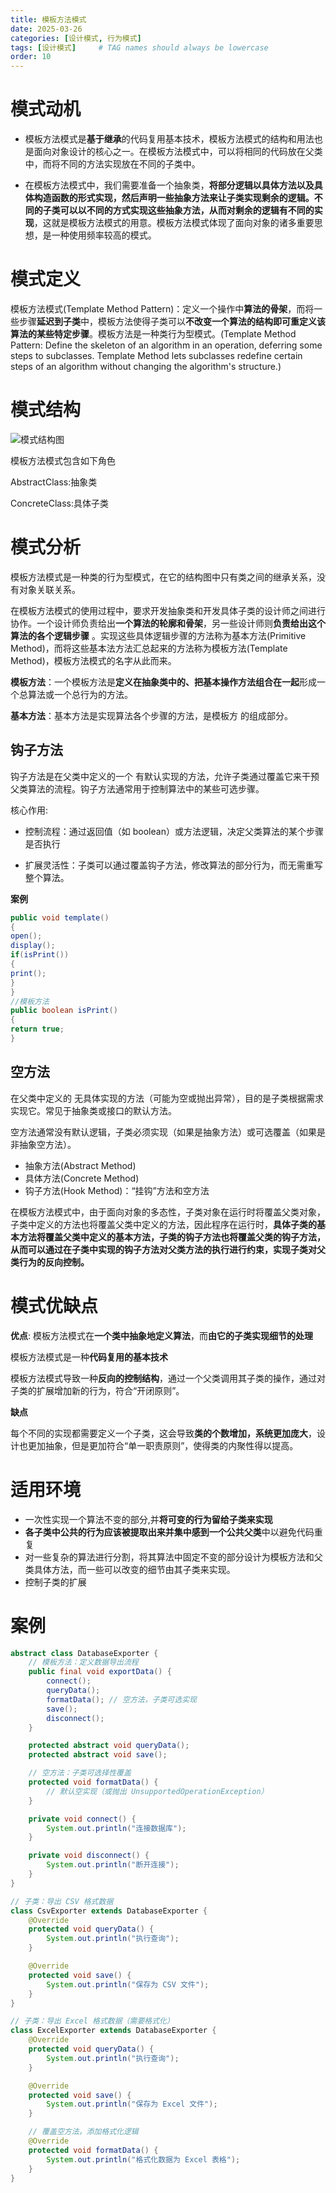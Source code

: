 ```yaml
---
title: 模板方法模式 
date: 2025-03-26
categories: [设计模式, 行为模式]
tags: [设计模式]     # TAG names should always be lowercase
order: 10
---
```


# 模式动机

- 模板方法模式是**基于继承**的代码复用基本技术，模板方法模式的结构和用法也是面向对象设计的核心之一。在模板方法模式中，可以将相同的代码放在父类中，而将不同的方法实现放在不同的子类中。

- 在模板方法模式中，我们需要准备一个抽象类，**将部分逻辑以具体方法以及具体构造函数的形式实现，然后声明一些抽象方法来让子类实现剩余的逻辑。不同的子类可以以不同的方式实现这些抽象方法，从而对剩余的逻辑有不同的实现**，这就是模板方法模式的用意。模板方法模式体现了面向对象的诸多重要思想，是一种使用频率较高的模式。

# 模式定义

模板方法模式(Template Method Pattern)：定义一个操作中**算法的骨架**，而将一些步骤**延迟到子类**中，模板方法使得子类可以**不改变一个算法的结构即可重定义该算法的某些特定步骤**。模板方法是一种类行为型模式。(Template Method Pattern: Define the skeleton of an algorithm in an operation, deferring some steps to subclasses. Template Method lets subclasses redefine certain steps of an algorithm without changing the algorithm's structure.)

# 模式结构

![模式结构图](/assets/img/模板方法模式结构.png)

模板方法模式包含如下角色

AbstractClass:抽象类

ConcreteClass:具体子类

# 模式分析

模板方法模式是一种类的行为型模式，在它的结构图中只有类之间的继承关系，没有对象关联关系。

在模板方法模式的使用过程中，要求开发抽象类和开发具体子类的设计师之间进行协作。一个设计师负责给出**一个算法的轮廓和骨架**，另一些设计师则**负责给出这个算法的各个逻辑步骤** 。实现这些具体逻辑步骤的方法称为基本方法(Primitive Method)，而将这些基本法方法汇总起来的方法称为模板方法(Template Method)，模板方法模式的名字从此而来。

**模板方法**：一个模板方法是**定义在抽象类中的、把基本操作方法组合在一起**形成一个总算法或一个总行为的方法。

**基本方法**：基本方法是实现算法各个步骤的方法，是模板方 的组成部分。

## 钩子方法

钩子方法是在父类中定义的一个 有默认实现的方法，允许子类通过覆盖它来干预父类算法的流程。钩子方法通常用于控制算法中的某些可选步骤。

核心作用:

- 控制流程：通过返回值（如 boolean）或方法逻辑，决定父类算法的某个步骤是否执行

- 扩展灵活性：子类可以通过覆盖钩子方法，修改算法的部分行为，而无需重写整个算法。

**案例**

```java
public void template()
{
open();
display();
if(isPrint())
{
print();
}
}
//模板方法
public boolean isPrint()
{
return true;
}
```
## 空方法

在父类中定义的 无具体实现的方法（可能为空或抛出异常），目的是子类根据需求实现它。常见于抽象类或接口的默认方法。

空方法通常没有默认逻辑，子类必须实现（如果是抽象方法）或可选覆盖（如果是非抽象空方法）。

- 抽象方法(Abstract Method)
- 具体方法(Concrete Method)
- 钩子方法(Hook Method)：“挂钩”方法和空方法

在模板方法模式中，由于面向对象的多态性，子类对象在运行时将覆盖父类对象，子类中定义的方法也将覆盖父类中定义的方法，因此程序在运行时，**具体子类的基本方法将覆盖父类中定义的基本方法，子类的钩子方法也将覆盖父类的钩子方法，从而可以通过在子类中实现的钩子方法对父类方法的执行进行约束，实现子类对父类行为的反向控制。**

# 模式优缺点

**优点**:
模板方法模式在**一个类中抽象地定义算法**，而**由它的子类实现细节的处理**

模板方法模式是一种**代码复用的基本技术**

模板方法模式导致一种**反向的控制结构**，通过一个父类调用其子类的操作，通过对子类的扩展增加新的行为，符合“开闭原则”。

**缺点**

每个不同的实现都需要定义一个子类，这会导致**类的个数增加，系统更加庞大**，设计也更加抽象，但是更加符合“单一职责原则”，使得类的内聚性得以提高。

# 适用环境

- 一次性实现一个算法不变的部分,并**将可变的行为留给子类来实现**
- **各子类中公共的行为应该被提取出来并集中感到一个公共父类**中以避免代码重复
- 对一些复杂的算法进行分割，将其算法中固定不变的部分设计为模板方法和父类具体方法，而一些可以改变的细节由其子类来实现。
- 控制子类的扩展

# 案例
```java
abstract class DatabaseExporter {
    // 模板方法：定义数据导出流程
    public final void exportData() {
        connect();
        queryData();
        formatData(); // 空方法，子类可选实现
        save();
        disconnect();
    }

    protected abstract void queryData();
    protected abstract void save();

    // 空方法：子类可选择性覆盖
    protected void formatData() {
        // 默认空实现（或抛出 UnsupportedOperationException）
    }

    private void connect() {
        System.out.println("连接数据库");
    }

    private void disconnect() {
        System.out.println("断开连接");
    }
}

// 子类：导出 CSV 格式数据
class CsvExporter extends DatabaseExporter {
    @Override
    protected void queryData() {
        System.out.println("执行查询");
    }

    @Override
    protected void save() {
        System.out.println("保存为 CSV 文件");
    }
}

// 子类：导出 Excel 格式数据（需要格式化）
class ExcelExporter extends DatabaseExporter {
    @Override
    protected void queryData() {
        System.out.println("执行查询");
    }

    @Override
    protected void save() {
        System.out.println("保存为 Excel 文件");
    }

    // 覆盖空方法，添加格式化逻辑
    @Override
    protected void formatData() {
        System.out.println("格式化数据为 Excel 表格");
    }
}
```

